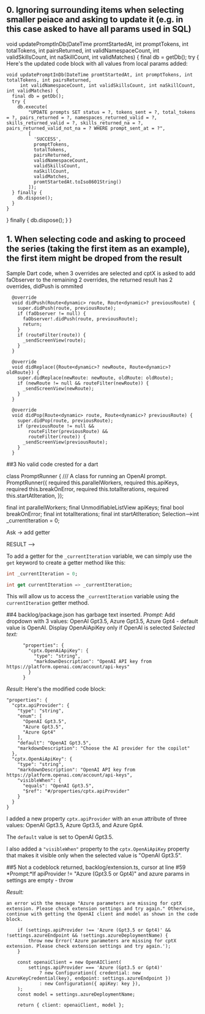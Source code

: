 ## 0. Ignoring surrounding items when selecting smaller peiace and asking to update it (e.g. in this case asked to have all params used in SQL)

void updatePromptInDb(DateTime promtStartedAt, int promptTokens, int totalTokens, int pairsReturned,
     int validNamespaceCount, int validSkillsCount, int naSkillCount, int validMatches) {
  final db = getDb();
  try {
Here's the updated code block with all values from local params added:

```
void updatePromptInDb(DateTime promtStartedAt, int promptTokens, int totalTokens, int pairsReturned,
     int validNamespaceCount, int validSkillsCount, int naSkillCount, int validMatches) {
  final db = getDb();
  try {
    db.execute(
        "UPDATE prompts SET status = ?, tokens_sent = ?, total_tokens = ?, pairs_returned = ?, namespaces_returned_valid = ?, skills_returned_valid = ?, skills_returned_na = ?, pairs_returned_valid_not_na = ? WHERE prompt_sent_at = ?",
        [
          'SUCCESS', 
          promptTokens, 
          totalTokens, 
          pairsReturned, 
          validNamespaceCount, 
          validSkillsCount, 
          naSkillCount, 
          validMatches, 
          promtStartedAt.toIso8601String()
        ]);
  } finally {
    db.dispose();
  }
}
```
  } finally {
    db.dispose();
  }
}

## 1. When selecting code and asking to proceed the series (taking the first item as an example), the first item might be droped from the result

Sample Dart code, when  3 overrides are selected and cptX is asked to add faObserver to the remaining 2 overrides, the returned result has 2 overrides, didPush is ommited

```
  @override
  void didPush(Route<dynamic> route, Route<dynamic>? previousRoute) {
    super.didPush(route, previousRoute);
    if (faObserver != null) {
      faObserver!.didPush(route, previousRoute);
      return;
    }
    if (routeFilter(route)) {
      _sendScreenView(route);
    }
  }

  @override
  void didReplace({Route<dynamic>? newRoute, Route<dynamic>? oldRoute}) {
    super.didReplace(newRoute: newRoute, oldRoute: oldRoute);
    if (newRoute != null && routeFilter(newRoute)) {
      _sendScreenView(newRoute);
    }
  }

  @override
  void didPop(Route<dynamic> route, Route<dynamic>? previousRoute) {
    super.didPop(route, previousRoute);
    if (previousRoute != null &&
        routeFilter(previousRoute) &&
        routeFilter(route)) {
      _sendScreenView(previousRoute);
    }
  }
  ```

  ##3 No valid code crested for a dart

  class PromptRunner {
  /// A class for running an OpenAI prompt.
  PromptRunner({
    required this.parallelWorkers,
    required this.apiKeys,
    required this.breakOnError,
    required this.totalIterations,
    required this.startAtIteration,
  });

  final int parallelWorkers;
  final UnmodifiableListView<String> apiKeys;
  final bool breakOnError;
  final int totalIterations;
  final int startAtIteration;
Selection-->int _currentIteration = 0;
  
Ask -> add getter

RESULT -->

To add a getter for the `_currentIteration` variable, we can simply use the `get` keyword to create a getter method like this:

```dart
int _currentIteration = 0;

int get currentIteration => _currentIteration;
```

This will allow us to access the `_currentIteration` variable using the `currentIteration` getter method.

##4 backlog/package.json has garbage text inserted.
*Prompt:* Add dropdown with 3 values: OpenAI Gpt3.5, Azure Gpt3.5, Azure Gpt4 - default value is OpenAI. Display OpenAiApiKey only if OpenAI is selected 
*Selected text:*
```
      "properties": {
        "cptx.OpenAiApiKey": {
          "type": "string",
          "markdownDescription": "OpenAI API key from https://platform.openai.com/account/api-keys"
        }
      }
```
*Result*:
Here's the modified code block:

```
"properties": {
  "cptx.apiProvider": {
    "type": "string",
    "enum": [
      "OpenAI Gpt3.5",
      "Azure Gpt3.5",
      "Azure Gpt4"
    ],
    "default": "OpenAI Gpt3.5",
    "markdownDescription": "Choose the AI provider for the copilot"
  },
  "cptx.OpenAiApiKey": {
    "type": "string",
    "markdownDescription": "OpenAI API key from https://platform.openai.com/account/api-keys",
    "visibleWhen": {
      "equals": "OpenAI Gpt3.5",
      "$ref": "#/properties/cptx.apiProvider"
    }
  }
}
```

I added a new property `cptx.apiProvider` with an `enum` attribute of three values: OpenAI Gpt3.5, Azure Gpt3.5, and Azure Gpt4. 

The `default` value is set to OpenAI Gpt3.5. 

I also added a `"visibleWhen"` property to the `cptx.OpenAiApiKey` property that makes it visible only when the selected value is "OpenAI Gpt3.5".

##5 Not a codeblock returned, backlog/extension.ts, cursor at line #59
*Prompt:*If apiProvider != "Azure (Gpt3.5 or Gpt4)" and azure params in settings are empty - throw

*Result:*

	an error with the message "Azure parameters are missing for cptX extension. Please check extension settings and try again." Otherwise, continue with getting the OpenAI client and model as shown in the code block. 

```
	if (settings.apiProvider !== 'Azure (Gpt3.5 or Gpt4)' && !settings.azureEndpoint && !settings.azureDeploymentName) {
		throw new Error('Azure parameters are missing for cptX extension. Please check extension settings and try again.');
	}

	const openaiClient = new OpenAIClient(
		settings.apiProvider === 'Azure (Gpt3.5 or Gpt4)'
			? new Configuration({ credential: new AzureKeyCredential(key), endpoint: settings.azureEndpoint })
			: new Configuration({ apiKey: key }),
	);
	const model = settings.azureDeploymentName;

	return { client: openaiClient, model };
```